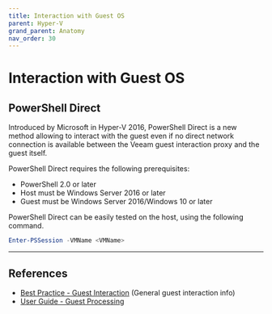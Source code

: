 ```yaml
---
title: Interaction with Guest OS
parent: Hyper-V
grand_parent: Anatomy
nav_order: 30
---
```


# Interaction with Guest OS

## PowerShell Direct
Introduced by Microsoft in Hyper-V 2016, PowerShell Direct is a new method allowing to interact with the guest even if no direct network connection is available between the Veeam guest interaction proxy and the guest itself.

PowerShell Direct requires the following prerequisites:
- PowerShell 2.0 or later
- Host must be Windows Server 2016 or later
- Guest must be Windows Server 2016/Windows 10 or later

PowerShell Direct can be easily tested on the host, using the following command.

```PowerShell
Enter-PSSession -VMName <VMName>
```

---

## References
- [Best Practice - Guest Interaction](anatomy/guestinteraction.md) (General guest interaction info)
- [User Guide - Guest Processing](https://helpcenter.veeam.com/docs/backup/hyperv/guest_processing.html)